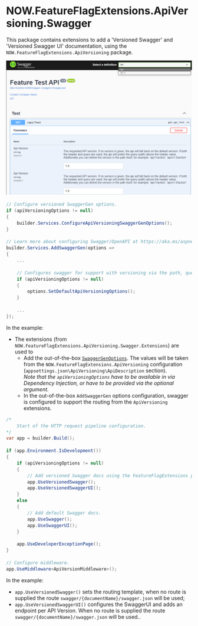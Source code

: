 
# NOW.FeatureFlagExtensions.ApiVersioning.Swagger

This package contains extensions to add a 'Versioned Swagger' and 'Versioned Swagger UI' documentation, using the 
`NOW.FeatureFlagExtensions.ApiVersioning` package.

![Swagger doc with version fields](docs/ApiVersioning.Swagger.png)

```csharp
// Configure versioned SwaggerGen options.
if (apiVersioningOptions != null)
{
    builder.Services.ConfigureApiVersioningSwaggerGenOptions();
}

// Learn more about configuring Swagger/OpenAPI at https://aka.ms/aspnetcore/swashbuckle
builder.Services.AddSwaggerGen(options =>
{
    ...

    // Configures swagger for support with versioning via the path, query or header.
    if (apiVersioningOptions != null)
    {
        options.SetDefaultApiVersioningOptions();
    }

    ...
});
```

In the example:
- The extensions (from `NOW.FeatureFlagExtensions.ApiVersioning.Swagger.Extensions`) are used to
  - Add the out-of-the-box [`SwaggerGenOptions`](https://docs.microsoft.com/en-us/aspnet/core/tutorials/getting-started-with-swashbuckle?view=aspnetcore-6.0&tabs=visual-studio#customize-and-extend).
    The values will be taken from the `NOW.FeatureFlagExtensions.ApiVersioning` configuration
    (`appsettings.json\ApiVersioning\ApiDescription` section).<br>
    _Note that the `apiVersioningOptions` have to be available in via Dependency Injection, or have to be provided via the optional argument._
  - In the out-of-the-box `AddSwaggerGen` options configuration, swagger is configured to support the routing from the `ApiVersioning`
    extensions.

```csharp
/*
    Start of the HTTP request pipeline configuration.
*/
var app = builder.Build();

if (app.Environment.IsDevelopment())
{
    if (apiVersioningOptions != null)
    {
        // Add versioned Swagger docs using the FeatureFlagExtensions package.
        app.UseVersionedSwagger();
        app.UseVersionedSwaggerUI();
    }
    else
    {
        // Add default Swagger docs.
        app.UseSwagger();
        app.UseSwaggerUI();
    }

    app.UseDeveloperExceptionPage();
}

// Configure middleware.
app.UseMiddleware<ApiVersionMiddleware>();
```

In the example:
- `app.UseVersionedSwagger()` sets the routing template, when no route is supplied the route `swagger/{documentName}/swagger.json` will be used;
- `app.UseVersionedSwaggerUI()` configures the SwaggerUI and adds an endpoint per API Version. When no route is supplied the route `swagger/{documentName}/swagger.json` will be used..
